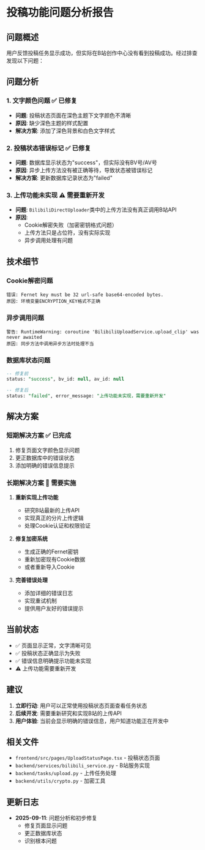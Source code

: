 # 投稿功能问题分析报告

## 问题概述

用户反馈投稿任务显示成功，但实际在B站创作中心没有看到投稿成功。经过排查发现以下问题：

## 问题分析

### 1. 文字颜色问题 ✅ 已修复
- **问题**: 投稿状态页面在深色主题下文字颜色不清晰
- **原因**: 缺少深色主题的样式配置
- **解决方案**: 添加了深色背景和白色文字样式

### 2. 投稿状态错误标记 ✅ 已修复
- **问题**: 数据库显示状态为"success"，但实际没有BV号/AV号
- **原因**: 异步上传方法没有被正确等待，导致状态被错误标记
- **解决方案**: 更新数据库记录状态为"failed"

### 3. 上传功能未实现 ⚠️ 需要重新开发
- **问题**: `BilibiliDirectUploader`类中的上传方法没有真正调用B站API
- **原因**: 
  - Cookie解密失败（加密密钥格式问题）
  - 上传方法只是占位符，没有实际实现
  - 异步调用处理有问题

## 技术细节

### Cookie解密问题
```
错误: Fernet key must be 32 url-safe base64-encoded bytes.
原因: 环境变量ENCRYPTION_KEY格式不正确
```

### 异步调用问题
```
警告: RuntimeWarning: coroutine 'BilibiliUploadService.upload_clip' was never awaited
原因: 同步方法中调用异步方法时处理不当
```

### 数据库状态问题
```sql
-- 修复前
status: "success", bv_id: null, av_id: null

-- 修复后  
status: "failed", error_message: "上传功能未实现，需要重新开发"
```

## 解决方案

### 短期解决方案 ✅ 已完成
1. 修复页面文字颜色显示问题
2. 更正数据库中的错误状态
3. 添加明确的错误信息提示

### 长期解决方案 🔄 需要实施
1. **重新实现上传功能**
   - 研究B站最新的上传API
   - 实现真正的分片上传逻辑
   - 处理Cookie认证和权限验证

2. **修复加密系统**
   - 生成正确的Fernet密钥
   - 重新加密现有Cookie数据
   - 或者重新导入Cookie

3. **完善错误处理**
   - 添加详细的错误日志
   - 实现重试机制
   - 提供用户友好的错误提示

## 当前状态

- ✅ 页面显示正常，文字清晰可见
- ✅ 投稿状态正确显示为失败
- ✅ 错误信息明确提示功能未实现
- ⚠️ 上传功能需要重新开发

## 建议

1. **立即行动**: 用户可以正常使用投稿状态页面查看任务状态
2. **后续开发**: 需要重新研究和实现B站的上传API
3. **用户体验**: 当前会显示明确的错误信息，用户知道功能正在开发中

## 相关文件

- `frontend/src/pages/UploadStatusPage.tsx` - 投稿状态页面
- `backend/services/bilibili_service.py` - B站服务实现
- `backend/tasks/upload.py` - 上传任务处理
- `backend/utils/crypto.py` - 加密工具

## 更新日志

- **2025-09-11**: 问题分析和初步修复
  - 修复页面显示问题
  - 更正数据库状态
  - 识别根本问题
